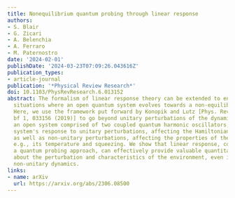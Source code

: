 ```yaml
---
title: Nonequilibrium quantum probing through linear response
authors:
- S. Blair
- G. Zicari
- A. Belenchia
- A. Ferraro
- M. Paternostro
date: '2024-02-01'
publishDate: '2024-03-23T07:09:26.043616Z'
publication_types:
- article-journal
publication: '*Physical Review Research*'
doi: 10.1103/PhysRevResearch.6.013152
abstract: The formalism of linear response theory can be extended to encompass physical
  situations where an open quantum system evolves towards a non-equilibrium steady-state.
  Here, we use the framework put forward by Konopik and Lutz [Phys. Rev. Research
  bf 1, 033156 (2019)] to go beyond unitary perturbations of the dynamics. Considering
  an open system comprised of two coupled quantum harmonic oscillators, we study the
  system's response to unitary perturbations, affecting the Hamiltonian dynamics,
  as well as non-unitary perturbations, affecting the properties of the environment,
  e.g., its temperature and squeezing. We show that linear response, combined with
  a quantum probing approach, can effectively provide valuable quantitative information
  about the perturbation and characteristics of the environment, even in cases of
  non-unitary dynamics.
links:
- name: arXiv
  url: https://arxiv.org/abs/2306.08500
---
```

